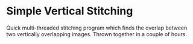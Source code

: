Simple Vertical Stitching
=====
Quick multi-threaded stitching program which finds the overlap between two vertically overlapping images. Thrown together in a couple of hours.
